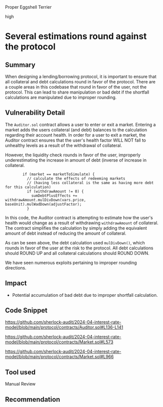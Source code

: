 Proper Eggshell Terrier

high

# Several estimations round against the protocol

## Summary
When designing a lending/borrowing protocol, it is important to ensure that all collateral and debt calculations round in favor of the protocol. There are a couple areas in this codebase that round in favor of the user, not the protocol. This can lead to share manipulation or bad debt if the shortfall calculations are manipulated due to improper rounding.

## Vulnerability Detail
The `Auditor.sol` contract allows a user to enter or exit a market. Entering a market adds the users collateral (and debt) balances to the calculation regarding their account health. In order for a user to exit a market, the Auditor contract ensures that the user's health factor WILL NOT fall to unhealthy levels as a result of the withdrawal of collateral.

However, the liquidity check rounds in favor of the user, improperly underestimating the increase in amount of debt (inverse of increase in collateral.

```solidity
        if (market == marketToSimulate) {
          // calculate the effects of redeeming markets
          // (having less collateral is the same as having more debt for this calculation)
          if (withdrawAmount != 0) {
            sumDebtPlusEffects += withdrawAmount.mulDivDown(vars.price, baseUnit).mulWadDown(adjustFactor);
          }
```

In this code, the Auditor contract is attempting to estimate how the user's health would change as a result of withdrawing `withdrawAmount` of collateral. The contract simplifies the calculation by simply adding the equivalent amount of debt instead of reducing the amount of collateral.

As can be seen above, the debt calculation used `mulDivDown()`, which rounds in favor of the user at the risk to the protocol. All debt calculations should ROUND UP and all collateral calculations should ROUND DOWN.

We have seen numerous exploits pertaining to improper rounding directions.

## Impact
- Potential accumulation of bad debt due to improper shortfall calculation.

## Code Snippet
https://github.com/sherlock-audit/2024-04-interest-rate-model/blob/main/protocol/contracts/Auditor.sol#L136-L141

https://github.com/sherlock-audit/2024-04-interest-rate-model/blob/main/protocol/contracts/Market.sol#L573

https://github.com/sherlock-audit/2024-04-interest-rate-model/blob/main/protocol/contracts/Market.sol#L966

## Tool used

Manual Review

## Recommendation
